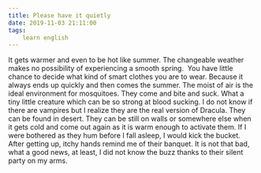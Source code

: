 ```yaml
---
title: Please have it quietly
date: 2019-11-03 21:11:00
tags:
    learn english
---
```

It gets warmer and even to be hot like summer. The changeable weather makes no possibility of experiencing a smooth spring.  You have little chance to decide what kind of smart clothes you are to wear. Because it always ends up quickly and then comes the summer. The moist of air is the ideal environment for mosquitoes. They come and bite and suck. What a tiny little creature which can be so strong at blood sucking. I do not know if there are vampires but I realize they are the real version of Dracula. They can be found in desert. They can be still on walls or somewhere else when it gets cold and come out again as it is warm enough to activate them. If I were bothered as they hum before I fall asleep, I would kick the bucket. After getting up, itchy hands remind me of their banquet. It is not that bad, what a good news, at least, I did not know the buzz thanks to their silent party on my arms.